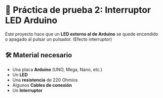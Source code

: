 # 🔴 Práctica de prueba 2: Interruptor LED Arduino

Este proyecto hace que un **LED externo al de Arduino** 
se quede encendido o apagado al pulsar un pulsador.
(Efecto interruptor)

## 🛠️ Material necesario

- Una placa **Arduino** (UNO, Mega, Nano, etc.)
- Un **LED**
- Una **resistencia** de 220 Ohmios
- Algunos **Cables de conexión**
- Un **Interruptor**

